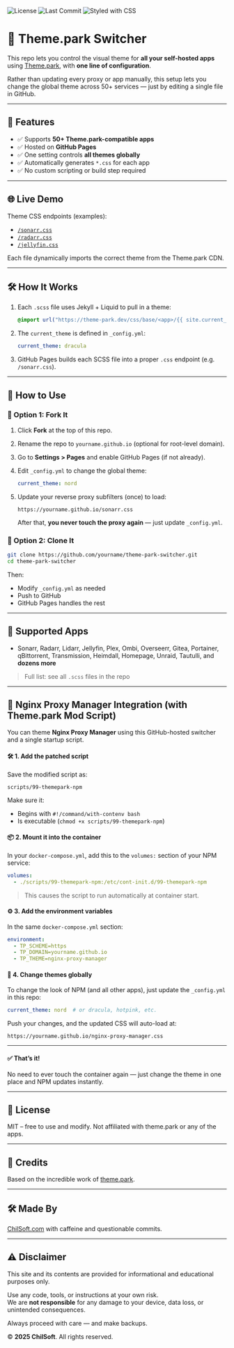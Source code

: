 ![License](https://img.shields.io/github/license/bchilton9/Theme-Park-Switcher)
![Last Commit](https://img.shields.io/github/last-commit/bchilton9/Theme-Park-Switcher)
![Styled with CSS](https://img.shields.io/badge/Styled%20with-CSS-264de4?logo=css3&logoColor=white)

# 🎨 Theme.park Switcher

This repo lets you control the visual theme for **all your self-hosted apps** using [Theme.park](https://theme-park.dev), with **one line of configuration**.

Rather than updating every proxy or app manually, this setup lets you change the global theme across 50+ services — just by editing a single file in GitHub.

___

## 🚀 Features

- ✅ Supports **50+ Theme.park-compatible apps**
- ✅ Hosted on **GitHub Pages**
- ✅ One setting controls **all themes globally**
- ✅ Automatically generates `*.css` for each app
- ✅ No custom scripting or build step required

___

## 🌐 Live Demo

Theme CSS endpoints (examples):

- [`/sonarr.css`](https://themepark.chilsoft.com/sonarr.css)
- [`/radarr.css`](https://themepark.chilsoft.com/radarr.css)
- [`/jellyfin.css`](https://themepark.chilsoft.com/jellyfin.css)

Each file dynamically imports the correct theme from the Theme.park CDN.

___

## 🛠 How It Works

1. Each `.scss` file uses Jekyll + Liquid to pull in a theme:
   ```scss
   @import url("https://theme-park.dev/css/base/<app>/{{ site.current_theme }}.css");
   ```

2. The `current_theme` is defined in `_config.yml`:
   ```yaml
   current_theme: dracula
   ```

3. GitHub Pages builds each SCSS file into a proper `.css` endpoint (e.g. `/sonarr.css`).

___

## 🔁 How to Use


### 🔨 Option 1: Fork It

1. Click **Fork** at the top of this repo.
2. Rename the repo to `yourname.github.io` (optional for root-level domain).
3. Go to **Settings > Pages** and enable GitHub Pages (if not already).
4. Edit `_config.yml` to change the global theme:
   ```yaml
   current_theme: nord
   ```

5. Update your reverse proxy subfilters (once) to load:
   ```
   https://yourname.github.io/sonarr.css
   ```

   After that, **you never touch the proxy again** — just update `_config.yml`.


### 🔨 Option 2: Clone It

```bash
git clone https://github.com/yourname/theme-park-switcher.git
cd theme-park-switcher
```

Then:

- Modify `_config.yml` as needed
- Push to GitHub
- GitHub Pages handles the rest

___

## 🧰 Supported Apps

- Sonarr, Radarr, Lidarr, Jellyfin, Plex, Ombi, Overseerr, Gitea, Portainer, qBittorrent, Transmission, Heimdall, Homepage, Unraid, Tautulli, and **dozens more**

> Full list: see all `.scss` files in the repo

___

## 🧩 Nginx Proxy Manager Integration (with Theme.park Mod Script)

You can theme **Nginx Proxy Manager** using this GitHub-hosted switcher and a single startup script.


#### 🛠 1. Add the patched script

Save the modified script as:

```
scripts/99-themepark-npm
```

Make sure it:
- Begins with `#!/command/with-contenv bash`
- Is executable (`chmod +x scripts/99-themepark-npm`)


#### 📦 2. Mount it into the container

In your `docker-compose.yml`, add this to the `volumes:` section of your NPM service:

```yaml
volumes:
  - ./scripts/99-themepark-npm:/etc/cont-init.d/99-themepark-npm
```

> This causes the script to run automatically at container start.


#### ⚙️ 3. Add the environment variables

In the same `docker-compose.yml` section:

```yaml
environment:
  - TP_SCHEME=https
  - TP_DOMAIN=yourname.github.io
  - TP_THEME=nginx-proxy-manager
```

#### 🔁 4. Change themes globally

To change the look of NPM (and all other apps), just update the `_config.yml` in this repo:

```yaml
current_theme: nord  # or dracula, hotpink, etc.
```

Push your changes, and the updated CSS will auto-load at:
```
https://yourname.github.io/nginx-proxy-manager.css
```
___

#### ✅ That’s it!

No need to ever touch the container again — just change the theme in one place and NPM updates instantly.

___

## 📜 License

MIT – free to use and modify. Not affiliated with theme.park or any of the apps.

___

## 🙌 Credits

Based on the incredible work of [theme.park](https://theme-park.dev).

___

## 🛠 Made By

[ChilSoft.com](https://chilsoft.com) with caffeine and questionable commits.

___

## ⚠️ Disclaimer

This site and its contents are provided for informational and educational purposes only.

Use any code, tools, or instructions at your own risk.  
We are **not responsible** for any damage to your device, data loss, or unintended consequences.

Always proceed with care — and make backups.

© **2025 ChilSoft**. All rights reserved.

